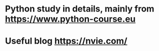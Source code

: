 # Python study in details, mainly from https://www.python-course.eu
# Useful blog https://nvie.com/
